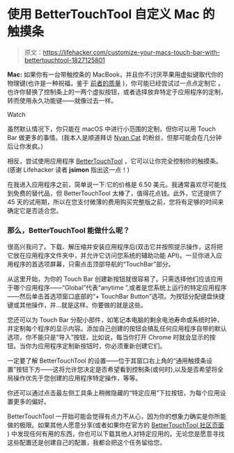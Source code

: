 # 使用 BetterTouchTool 自定义 Mac 的触摸条

> 原文：<https://lifehacker.com/customize-your-macs-touch-bar-with-bettertouchtool-1827125801>

**Mac:** 如果你有一台带触控条的 MacBook，并且你不讨厌苹果用虚拟键取代你的物理键(也许是一种祝福，鉴于 [前者的质量](https://www.apple.com/support/keyboard-service-program-for-macbook-and-macbook-pro/) )，你可能已经尝试过一点点定制它 。也许你替换了控制条上的一两个虚拟按钮，或者选择放弃特定于应用程序的定制，转而使用永久功能键——就像过去一样。

Watch

虽然默认情况下，你只能在 macOS 中进行小范围的定制，但你可以用 Touch Bar 做更多的事情。(我本人是顺道拜访 [Nyan Cat](https://github.com/avatsaev/touchbar_nyancat) 的粉丝，但那可能会在几分钟后让你发疯。)

相反，尝试使用应用程序 [BetterTouchTool](https://folivora.ai/) ，它可以让你完全控制你的触摸条。(感谢 Lifehacker 读者 **jsimon** 指出这一点！)

在我进入应用程序之前，简单说一下:它的价格是 6.50 美元。我通常喜欢尽可能找到免费的替代品，但 BetterTouchTool 太棒了，值得花点钱。此外，它还提供了 45 天的试用期，所以在您支付微薄的费用购买完整版之前，您将有足够的时间来确定它是否适合您。

### 那么，BetterTouchTool 能做什么呢？

很高兴我问了。下载、解压缩并安装应用程序后(双击它并按照提示操作，这将把它放在应用程序文件夹中，并允许它访问您系统的辅助功能 API)。一旦你进入应用程序的首选项屏幕，只需点击顶部导航的“TouchBar”部分。

从这里开始，为你的 Touch Bar 创建新按钮就很容易了。只需选择他们应该应用于哪个应用程序——“Global”代表“anytime ”,或者是您系统上运行的特定应用程序——然后单击首选项窗口底部的“+ TouchBar Button”选项。为按钮分配键盘快捷键或其他操作，并...就是这样。你要做的就是这些。

您还可以为 Touch Bar 分配小部件，如笔记本电脑的剩余电池寿命或系统时钟，并定制每个程序的显示内容。添加自己创建的按钮会搞乱任何应用程序自带的默认选项，你不能只是“导入”按钮，比如说，每当你打开 Chrome 时就会显示的按钮。当你为应用程序定制新按钮时，你必须重新创建它们。

一定要了解 BetterTouchTool 的设置——位于其窗口右上角的“通用触摸条设置”按钮下方——这将允许您决定是否希望看到控制条(或何时),以及是否希望将全局操作优先于您创建的应用程序特定操作，等等。

你还可以通过点击最左侧工具条上稍微隐藏的“特定应用”下拉按钮，为每个应用设置更多的偏好。

BetterTouchTool 一开始可能会觉得有点力不从心，因为你的想象力确实是你所能做的极限。如果其他人愿意分享(或者如果你在官方的 [BetterTouchTool 社区页面](https://community.folivora.ai) ) 中发现任何有用的东西，你也可以下载其他人对特定应用的。无论您是愿意寻找这些配置还是创建自己的配置，我都会把这个任务留给您。